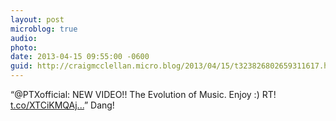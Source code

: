 ```yaml
---
layout: post
microblog: true
audio: 
photo: 
date: 2013-04-15 09:55:00 -0600
guid: http://craigmcclellan.micro.blog/2013/04/15/t323826802659311617.html
---
```

“@PTXofficial: NEW VIDEO!! The Evolution of Music. Enjoy :) RT! [t.co/XTCiKMQAj...](http://t.co/XTCiKMQAjy)” Dang!
